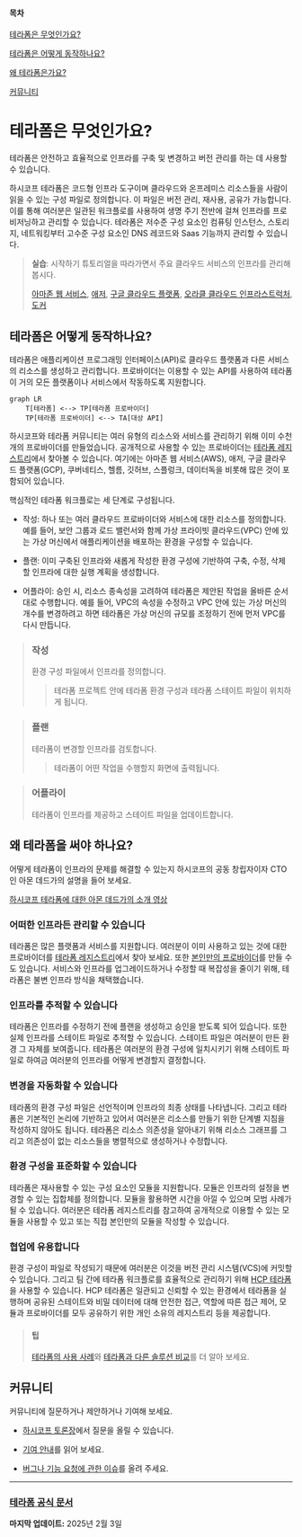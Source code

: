 #### 목차

[테라폼은 무엇인가요?](#테라폼은-무엇인가요)

[테라폼은 어떻게 동작하나요?](#테라폼은-어떻게-동작하나요)

[왜 테라폼은가요?](#왜-테라폼을-써야-하나요)

[커뮤니티](#커뮤니티)

# 테라폼은 무엇인가요?

테라폼은 안전하고 효율적으로 인프라를 구축 및 변경하고 버전 관리를 하는 데 사용할 수 있습니다.

하시코프 테라폼은 코드형 인프라 도구이며 클라우드와 온프레미스 리소스들을 사람이 읽을 수 있는 구성 파일로 정의합니다. 이 파일은 버전 관리, 재사용, 공유가 가능합니다. 이를 통해 여러분은 일관된 워크플로를 사용하여 생명 주기 전반에 걸쳐 인프라를 프로비저닝하고 관리할 수 있습니다. 테라폼은 저수준 구성 요소인 컴퓨팅 인스턴스, 스토리지, 네트워킹부터 고수준 구성 요소인 DNS 레코드와 Saas 기능까지 관리할 수 있습니다.

> **실습**: 시작하기 튜토리얼을 따라가면서 주요 클라우드 서비스의 인프라를 관리해 봅시다.
>
> <!-- TODO Link the document below after translating it -->
> [아마존 웹 서비스](https://developer.hashicorp.com/terraform/tutorials/aws-get-started), [애저](https://developer.hashicorp.com/terraform/tutorials/azure-get-started), [구글 클라우드 플랫폼](https://developer.hashicorp.com/terraform/tutorials/gcp-get-started), [오라클 클라우드 인프라스트럭처](https://developer.hashicorp.com/terraform/tutorials/oci-get-started), [도커](https://developer.hashicorp.com/terraform/tutorials/docker-get-started)

## 테라폼은 어떻게 동작하나요?

테라폼은 애플리케이션 프로그래밍 인터페이스(API)로 클라우드 플랫폼과 다른 서비스의 리소스를 생성하고 관리합니다. 프로바이더는 이용할 수 있는 API를 사용하여 테라폼이 거의 모든 플랫폼이나 서비스에서 작동하도록 지원합니다.

``` mermaid
graph LR
    T[테라폼] <--> TP[테라폼 프로바이더]
    TP[테라폼 프로바이더] <--> TA[대상 API]
```

> <!-- TODO Link the document below after translating it -->
하시코프와 테라폼 커뮤니티는 여러 유형의 리소스와 서비스를 관리하기 위해 이미 수천 개의 프로바이더를 만들었습니다. 공개적으로 사용할 수 있는 프로바이더는 [테라폼 레지스트리](https://registry.terraform.io/)에서 찾아볼 수 있습니다. 여기에는 아마존 웹 서비스(AWS), 애저, 구글 클라우드 플랫폼(GCP), 쿠버네티스, 헬름, 깃허브, 스플렁크, 데이터독을 비롯해 많은 것이 포함되어 있습니다.

핵심적인 테라폼 워크플로는 세 단계로 구성됩니다.

- 작성: 하나 또는 여러 클라우드 프로바이더와 서비스에 대한 리소스를 정의합니다. 예를 들어, 보안 그룹과 로드 밸런서와 함께 가상 프라이빗 클라우드(VPC) 안에 있는 가상 머신에서 애플리케이션을 배포하는 환경을 구성할 수 있습니다.

- 플랜: 이미 구축된 인프라와 새롭게 작성한 환경 구성에 기반하여 구축, 수정, 삭제할 인프라에 대한 실행 계획을 생성합니다.

- 어플라이: 승인 시, 리소스 종속성을 고려하여 테라폼은 제안된 작업을 올바른 순서대로 수행합니다. 예를 들어, VPC의 속성을 수정하고 VPC 안에 있는 가상 머신의 개수를 변경하려고 하면 테라폼은 가상 머신의 규모를 조정하기 전에 먼저 VPC를 다시 만듭니다.

> ### 작성
>
> 환경 구성 파일에서 인프라를 정의합니다.
>> 테라폼 프로젝트 안에 테라폼 환경 구성과 테라폼 스테이트 파일이 위치하게 됩니다.

> ### 플랜
>
> 테라폼이 변경할 인프라를 검토합니다.
>> 테라폼이 어떤 작업을 수행할지 화면에 출력됩니다.

> ### 어플라이
>
> 테라폼이 인프라를 제공하고 스테이트 파일을 업데이트합니다.

## 왜 테라폼을 써야 하나요?

어떻게 테라폼이 인프라의 문제를 해결할 수 있는지 하시코프의 공동 창립자이자 CTO인 아몬 데드가의 설명을 들어 보세요.

[하시코프 테라폼에 대한 아몬 데드가의 소개 영상](https://youtu.be/h970ZBgKINg)

### 어떠한 인프라든 관리할 수 있습니다

> <!-- TODO Link the document below after translating it -->
테라폼은 많은 플랫폼과 서비스를 지원합니다. 여러분이 이미 사용하고 있는 것에 대한 프로바이더를 [테라폼 레지스트리](https://registry.terraform.io/)에서 찾아 보세요. 또한 [본인만의 프로바이더](https://developer.hashicorp.com/terraform/plugin)를 만들 수도 있습니다. 서비스와 인프라를 업그레이드하거나 수정할 때 복잡성을 줄이기 위해, 테라폼은 불변 인프라 방식을 채택했습니다.

### 인프라를 추적할 수 있습니다

테라폼은 인프라를 수정하기 전에 플랜을 생성하고 승인을 받도록 되어 있습니다. 또한 실제 인프라를 스테이트 파일로 추적할 수 있습니다. 스테이트 파일은 여러분이 만든 환경 그 자체를 보여줍니다. 테라폼은 여러분의 환경 구성에 일치시키기 위해 스테이트 파일로 하여금 여러분의 인프라를 어떻게 변경할지 결정합니다.

### 변경을 자동화할 수 있습니다

테라폼의 환경 구성 파일은 선언적이며 인프라의 최종 상태를 나타냅니다. 그리고 테라폼은 기본적인 논리에 기반하고 있어서 여러분은 리소스를 만들기 위한 단계별 지침을 작성하지 않아도 됩니다. 테라폼은 리소스 의존성을 알아내기 위해 리소스 그래프를 그리고 의존성이 없는 리소스들을 병렬적으로 생성하거나 수정합니다.

### 환경 구성을 표준화할 수 있습니다

테라폼은 재사용할 수 있는 구성 요소인 모듈을 지원합니다. 모듈은 인프라의 설정을 변경할 수 있는 집합체를 정의합니다. 모듈을 활용하면 시간을 아낄 수 있으며 모범 사례가 될 수 있습니다. 여러분은 테라폼 레지스트리를 참고하여 공개적으로 이용할 수 있는 모듈을 사용할 수 있고 또는 직접 본인만의 모듈을 작성할 수 있습니다.

### 협업에 유용합니다

<!-- TODO Link the document below after translating it -->
환경 구성이 파일로 작성되기 때문에 여러분은 이것을 버전 관리 시스템(VCS)에 커밋할 수 있습니다. 그리고 팀 간에 테라폼 워크플로를 효율적으로 관리하기 위해 [HCP 테라폼](https://developer.hashicorp.com/terraform/intro/terraform-editions#hcp-terraform)을 사용할 수 있습니다. HCP 테라폼은 일관되고 신뢰할 수 있는 환경에서 테라폼을 실행하며 공유된 스테이트와 비밀 데이터에 대해 안전한 접근, 역할에 따른 접근 제어, 모듈과 프로바이더를 모두 공유하기 위한 개인 소유의 레지스트리 등을 제공합니다.

> #### 팁
>
> <!-- TODO Link the document below after translating it -->
> [테라폼의 사용 사례](https://developer.hashicorp.com/terraform/intro/use-cases)와 [테라폼과 다른 솔루션 비교](https://developer.hashicorp.com/terraform/intro/vs)를 더 알아 보세요.

## 커뮤니티

커뮤니티에 질문하거나 제안하거나 기여해 보세요.

- [하시코프 토론장](https://discuss.hashicorp.com/c/terraform-core/27)에서 질문을 올릴 수 있습니다.

- [기여 안내](https://github.com/hashicorp/terraform/blob/main/.github/CONTRIBUTING.md)를 읽어 보세요.

- [버그나 기능 요청에 관한 이슈](https://github.com/hashicorp/terraform/issues/new/choose)를 올려 주세요.

---

### [테라폼 공식 문서](https://developer.hashicorp.com/terraform/intro)

**마지막 업데이트:** 2025년 2월 3일